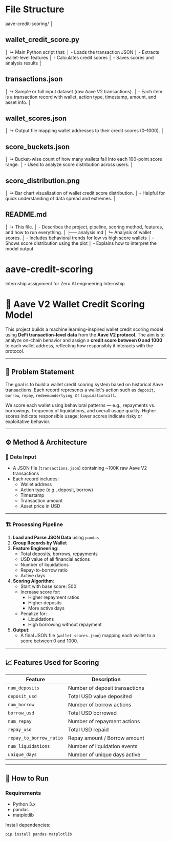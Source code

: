 # File Structure

aave-credit-scoring/
│
## wallet_credit_score.py
│   ↳ Main Python script that:
│     - Loads the transaction JSON
│     - Extracts wallet-level features
│     - Calculates credit scores
│     - Saves scores and analysis results
│
## transactions.json
│   ↳ Sample or full input dataset (raw Aave V2 transactions).
│     - Each item is a transaction record with wallet, action type, timestamp, amount, and asset info.
│
## wallet_scores.json
│   ↳ Output file mapping wallet addresses to their credit scores (0–1000).
│
## score_buckets.json
│   ↳ Bucket-wise count of how many wallets fall into each 100-point score range.
│     - Used to analyze score distribution across users.
│
## score_distribution.png
│   ↳ Bar chart visualization of wallet credit score distribution.
│     - Helpful for quick understanding of data spread and extremes.
│
## README.md
│   ↳ This file.
│     - Describes the project, pipeline, scoring method, features, and how to run everything.
│
├── analysis.md
│   ↳ Analysis of wallet scores.
│     - Includes behavioral trends for low vs high score wallets
│     - Shows score distribution using the plot
│     - Explains how to interpret the model output


# aave-credit-scoring
Internship assignment for Zeru AI engineering Internship

# 🧠 Aave V2 Wallet Credit Scoring Model

This project builds a machine learning-inspired wallet credit scoring model using **DeFi transaction-level data** from the **Aave V2 protocol**. The aim is to analyze on-chain behavior and assign a **credit score between 0 and 1000** to each wallet address, reflecting how responsibly it interacts with the protocol.

---

## 📌 Problem Statement

The goal is to build a wallet credit scoring system based on historical Aave transactions. Each record represents a wallet's action such as `deposit`, `borrow`, `repay`, `redeemunderlying`, or `liquidationcall`.

We score each wallet using behavioral patterns — e.g., repayments vs. borrowings, frequency of liquidations, and overall usage quality. Higher scores indicate responsible usage; lower scores indicate risky or exploitative behavior.

---

## ⚙️ Method & Architecture

### 💾 Data Input

- A JSON file (`transactions.json`) containing ~100K raw Aave V2 transactions
- Each record includes:
  - Wallet address
  - Action type (e.g., deposit, borrow)
  - Timestamp
  - Transaction amount
  - Asset price in USD

---

### 🏗️ Processing Pipeline

1. **Load and Parse JSON Data** using `pandas`
2. **Group Records by Wallet**
3. **Feature Engineering**:
    - Total deposits, borrows, repayments
    - USD value of all financial actions
    - Number of liquidations
    - Repay-to-borrow ratio
    - Active days
4. **Scoring Algorithm**:
    - Start with base score: 500
    - Increase score for:
        - Higher repayment ratios
        - Higher deposits
        - More active days
    - Penalize for:
        - Liquidations
        - High borrowing without repayment
5. **Output**: 
    - A final JSON file (`wallet_scores.json`) mapping each wallet to a score between 0 and 1000.

---

## 📈 Features Used for Scoring

| Feature | Description |
|--------|-------------|
| `num_deposits` | Number of deposit transactions |
| `deposit_usd` | Total USD value deposited |
| `num_borrow` | Number of borrow actions |
| `borrow_usd` | Total USD borrowed |
| `num_repay` | Number of repayment actions |
| `repay_usd` | Total USD repaid |
| `repay_to_borrow_ratio` | Repay amount / Borrow amount |
| `num_liquidations` | Number of liquidation events |
| `unique_days` | Number of unique days active |

---

## 🧮 How to Run

### Requirements

- Python 3.x
- pandas
- matplotlib

Install dependencies:
```bash
pip install pandas matplotlib


